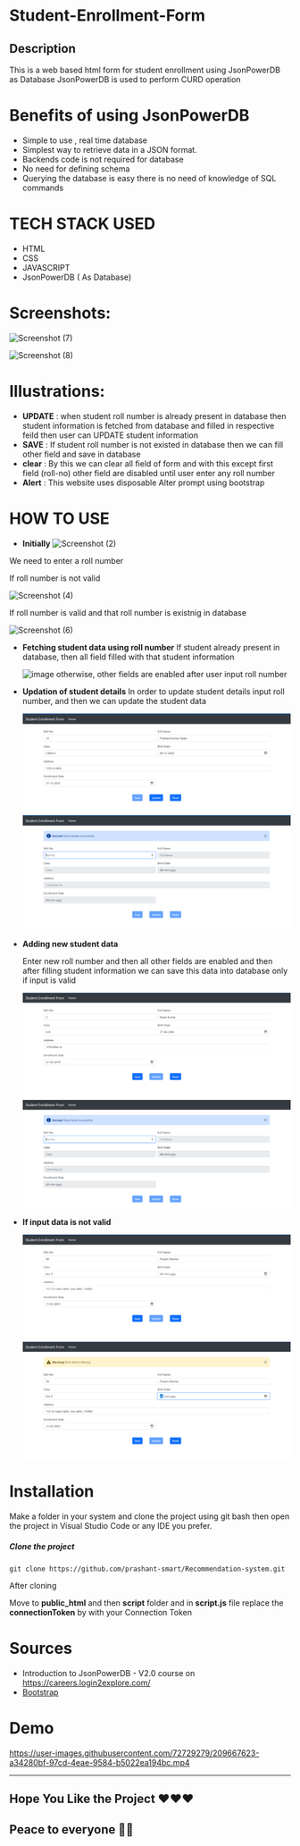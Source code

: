 # Student-Enrollment-Form
## Description 
This is a web based html form for student enrollment using JsonPowerDB as Database 
JsonPowerDB is used to perform CURD operation 


# Benefits of using JsonPowerDB
* Simple to use , real time database
* Simplest way to retrieve data in a JSON format.
* Backends code is not required for database 
* No need for defining schema 
* Querying the database is easy there is no need  of knowledge of SQL commands

# TECH STACK USED
* HTML
* CSS
* JAVASCRIPT 
* JsonPowerDB ( As Database)

# Screenshots:
![Screenshot (7)](https://user-images.githubusercontent.com/95403606/209806270-d287e763-b99d-4945-a100-d5d5178ae7c8.png)

![Screenshot (8)](https://user-images.githubusercontent.com/95403606/209806277-2d0447e7-706b-4e98-a2ef-6fe8eab4f7b2.png)

# Illustrations:
* **UPDATE** : when student roll number is already present in database then student information is fetched from database and filled in respective feild then user can UPDATE student information 
* **SAVE** : If student roll number is not existed in database then we can fill other field and save in database
* **clear** : By this we can clear all field of form and with this except first field (roll-no) other field are disabled until user enter any roll number
* **Alert** : This website uses disposable Alter prompt using bootstrap

# HOW TO USE

* **Initially**
![Screenshot (2)](https://user-images.githubusercontent.com/95403606/209803925-06deb28e-1dc6-41ae-aebd-86ba8bfd6945.png)

We need to enter a roll number 

If roll number is not valid 

![Screenshot (4)](https://user-images.githubusercontent.com/95403606/209804049-e12b316b-f0e5-4e05-9d91-a3764fc963ab.png)

If roll number is valid and that roll number is existnig in database

![Screenshot (6)](https://user-images.githubusercontent.com/95403606/209804323-11a59ab1-097f-4c9c-a099-9038b77f5653.png)

* **Fetching student data using roll number**
  If student already present in database, then all field filled with that student information
  
  ![image](https://user-images.githubusercontent.com/95403606/209804373-8b89fe44-e139-454d-b223-774414707841.png)
  otherwise, other fields are enabled after user input roll number
  
* **Updation of student details**
  In order to update student details input roll number, and then we can update the student data
  
  <img src="./images/update_student_details.png">
  
  <img src="./images/alert_after_update.png">

* **Adding new student data**

  Enter new roll number and then all other fields are enabled and then after filling student information we can save this data into database only if input is valid
  
  <img src="./images/save_data_1.png">
  
  <img src="./images/alert_after_save_data.png">
  
 * **If input data is not valid**
 
   <img src="./images/invalid_details_1.png">
  
   <img src="./images/invalid_details_2.png">

    
  
  # Installation
  
  Make a folder in your system and clone the project using git bash then open the project in Visual Studio Code or any IDE you prefer.
  ##### Clone the project 
  ```
  git clone https://github.com/prashant-smart/Recommendation-system.git
  ```
  After cloning 
  
  Move to **public_html** and then **script** folder and in **script.js** file replace the **connectionToken** by with your Connection Token
  
  # Sources
  * Introduction to JsonPowerDB - V2.0 course  on https://careers.login2explore.com/
  * [Bootstrap](https://getbootstrap.com/docs/5.0/getting-started/introduction/) 
  

  # Demo
  
  https://user-images.githubusercontent.com/72729279/209667623-a34280bf-97cd-4eae-9584-b5022ea194bc.mp4
  

  --------------------
## Hope You Like the Project ❤️❤️❤️
## Peace to everyone 🙏🏻
